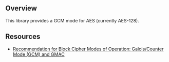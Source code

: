 ## Overview

This library provides a GCM mode for AES (currently AES-128).

## Resources

- [Recommendation for Block Cipher Modes of Operation: Galois/Counter Mode (GCM) and GMAC](https://nvlpubs.nist.gov/nistpubs/Legacy/SP/nistspecialpublication800-38d.pdf)